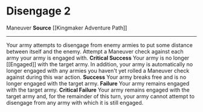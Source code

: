 ﻿---
actions: '[two-actions]'
cost: null
element: null
frequency: null
id: '1423'
name: Disengage
rarity: Common
requirement: null
school: null
source: '[[DATABASE/source/Kingmaker Adventure Path|Kingmaker Adventure Path]]'
trait:
- '[[DATABASE/trait/Maneuver|Maneuver]]'
trigger: null
type: Action

---
# Disengage <span class="action-icon">2</span>

<span class="item-trait">Maneuver</span>
**Source** [[Kingmaker Adventure Path]]

---
Your army attempts to disengage from enemy armies to put some distance between itself and the enemy. Attempt a Maneuver check against each army your army is engaged with.
**Critical Success** Your army is no longer [[Engaged]] with the target army. In addition, your army is automatically no longer engaged with any armies you haven't yet rolled a Maneuver check against during this war action.
**Success** Your army breaks free and is no longer engaged with the target army.
**Failure** Your army remains engaged with the target army.
**Critical Failure** Your army remains engaged with the target army and, for the remainder of this turn, your army cannot attempt to disengage from any army with which it is still engaged.